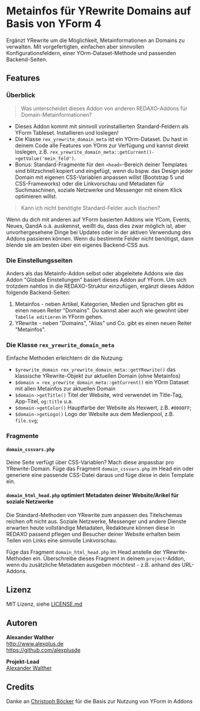 # Metainfos für YRewrite Domains auf Basis von YForm 4

Ergänzt YRewrite um die Möglichkeit, Metainformationen an Domains zu verwalten. Mit vorgefertigten, einfachen aber sinnvollen Konfigurationsfeldern, einer YOrm-Dataset-Methode und passenden Backend-Seiten.

## Features

### Überblick

> Was unterscheidet dieses Addon von anderen REDAXO-Addons für Domain-Metainformationen?

- Dieses Addon kommt mit sinnvoll vorinstallierten Standard-Feldern als YForm Tableset. Installieren und loslegen!
- Die Klasse `rex_yrewrite_domain_meta` ist ein YOrm-Dataset. Du hast in deinem Code alle Features von YOrm zur Verfügung und kannst direkt loslegen, z.B. `rex_yrewrite_domain_meta::getCurrent()->getValue('mein_feld')`.
- Bonus: Standard-Fragmente für den `<head>`-Bereich deiner Templates sind blitzschnell kopiert und eingefügt, wenn du bspw. das Design jeder Domain mit eigenen CSS-Variablen anpassen willst (Bootstrap 5 und CSS-Frameworks) oder die Linkvorschau und Metadaten für Suchmaschinen, soziale Netzwerke und Messenger mit einem Klick optimieren willst.

> Kann ich nicht benötigte Standard-Felder auch löschen?

Wenn du dich mit anderen auf YForm basierten Addons wie YCom, Events, Neues, QandA o.ä. auskennst, weißt du, dass dies zwar möglich ist, aber unvorhergesehene Dinge bei Updates oder in der aktiven Verwendung des Addons passieren können. Wenn du bestimmte Felder nicht benötigst, dann blende sie am besten über ein eigenes Backend-CSS aus.

### Die Einstellungsseiten

Anders als das Metainfo-Addon selbst oder abgeleitete Addons wie das Addon "Globale Einstellungen" basiert dieses Addon auf YForm. Um sich trotzdem nahtlos in die REDAXO-Struktur einzufügen, ergänzt dieses Addon folgende Backend-Seiten:

1. Metainfos - neben Artikel, Kategorien, Medien und Sprachen gibt es einen neuen Reiter "Domains". Du kannst aber auch wie gewohnt über `Tabelle editieren` in YForm gehen.
2. YRewrite - neben "Domains", "Alias" und Co. gibt es einen neuen Reiter "Metainfos".

### Die Klasse `rex_yrewrite_domain_meta`

Einfache Methoden erleichtern dir die Nutzung:

* `$yrewrite_domain rex_yrewrite_domain_meta::getYRewrite()` das klassische YRewrite-Objekt zur aktuellen Domain (ohne Metainfos)
* `$domain = rex_yrewrite_domain_meta::getCurrent()` ein YOrm Dataset mit allen Metainfos zur aktuellen Domain
* `$domain->getTitle()` Titel der Website, wird verwendet im Title-Tag, App-Titel, `og:title` u.a.
* `$domain->getColor()` Hauptfarbe der Website als Hexwert, z.B. `#0088FF`;
* `$domain->getLogo()` Logo der Website aus dem Medienpool, z.B. `file.svg`;

### Fragmente

#### `domain_cssvars.php`

Deine Seite verfügt über CSS-Variablen? Mach diese anpassbar pro YRewrite-Domain. Füge das Fragment `domain_cssvars.php` im Head ein oder generiere eine passende CSS-Datei daraus und füge diese in dein Template ein.

#### `domain_html_head.php` optimiert Metadaten deiner Website/Arikel für soziale Netzwerke

Die Standard-Methoden von YRewrite zum anpassen des Titelschemas reichen oft nicht aus. Soziale Netzwerke, Messenger und andere Dienste erwarten heute vollständige Metadaten, Redakteure können diese in REDAXO passend pflegen und Besucher deiner Website erhalten beim Teilen von Links eine sinnvolle Linkvorschau.

Füge das Fragment `domain_html_head.php` im Head anstelle der YRewrite-Methoden ein. Überschreibe dieses Fragment  in deinem `project`-Addon, wenn du zusätzliche Metadaten ausgeben möchtest - z.B. anhand des URL-Addons.

## Lizenz

MIT Lizenz, siehe [LICENSE.md](https://github.com/alexplusde/dummy/blob/master/LICENSE.md)  

## Autoren

**Alexander Walther**  
http://www.alexplus.de  
https://github.com/alexplusde  

**Projekt-Lead**  
[Alexander Walther](https://github.com/alexplusde)

## Credits

Danke an [Christoph Böcker](https://github.com/christophboecker) für die Basis zur Nutzung von YForm in Addons

